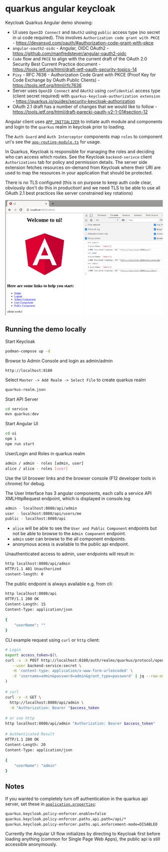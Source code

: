 # quarkus angular keycloak

Keycloak Quarkus Angular demo showing:

- UI uses `OpenID Connect` and `OAuth2` using `public` access type (no secret in ui code required). This involves `Authorization code grant with PKCE` - https://devansvd.com/oauth/#authorization-code-grant-with-pkce
- `angular-oauth2-oidc` - Angular, OIDC OAuth2 - https://github.com/manfredsteyer/angular-oauth2-oidc
- `Code` flow and `PKCE` to align with the current draft of the OAuth 2.0 Security Best Current Practice document - https://tools.ietf.org/html/draft-ietf-oauth-security-topics-14
- `Pixy` - RFC 7636 - Authorization Code Grant with PKCE (Proof Key for Code Exchange by OAuth Public Clients) - https://tools.ietf.org/html/rfc7636
- Server uses `OpenID Connect` and `OAuth2` using `confidential` access type (client secret required) with `quarkus-keycloak-authorization extension` - https://quarkus.io/guides/security-keycloak-authorization
- OAuth 2.1 draft has a number of changes that we would like to follow - https://tools.ietf.org/html/draft-parecki-oauth-v2-1-01#section-12

Angular client uses [`APP_INITIALIZER`](ui/src/app/auth.config.module.ts) to initiate auth module and components and login to the `quarkus` realm in keycloak prior to loading.

The `Auth Guard` and `Auth Interceptor` components map `roles` to component uri's see the [`app-routing-module.ts`](ui/src/app/app-routing.module.ts) for usage.

In Quarkus, Keycloak is responsible for managing the roles and deciding who can access which routes. See the Keycloak `backend-serivce` client `Authorizations` tab for policy and permission details. The server side extension fetches resources on-demand from Keycloak where their URI are used to map the resources in your application that should be protected.

There is no TLS configured (this is on purpose to keep auth code clear, obviously don't do this in production! and we need TLS to be able to use all OAuth 2.1 best practices like server constrained key rotations)

![images/ui-keycloak.png](images/ui-keycloak.png)

## Running the demo locally

Start Keycloak
```bash
podman-compose up -d
```

Browse to Admin Console and login as admin/admin
```
http://localhost:8180
```

Select `Master -> Add Realm -> Select File` to create quarkus realm
```bash
quarkus-realm.json
```

Start API Server
```bash
cd service
mvn quarkus:dev
```

Start Angular UI
```bash
cd ui
npm i
npm run start
```

User/Login and Roles in quarkus realm
```bash
admin / admin - roles [admin, user]
alice / alice - roles [user]
```

Use the UI broswer links and the browser console (F12 developer tools in chrome) for debug.

The User Interface has 3 angular components, each calls a service API XMLHttpRequest endpoint, which is displayed in console.log
```bash
admin - localhost:8080/api/admin
user - localhost:8080/api/users/me
public - localhost:8080/api
```

- `alice` will be able to see the `User and Public Component` endpoints but not be able to browse to the `Admin Component` endpoint. 
- `admin` user can browse to the all component endpoints.
- anonymous acess is available to the public api endpoint.

Unauthenticated access to admin, user endpoints will result in:
```bash
http localhost:8080/api/admin
HTTP/1.1 401 Unauthorized
content-length: 0
```

The public endpoint is always available e.g. from cli:
```bash
http localhost:8080/api
HTTP/1.1 200 OK
Content-Length: 15
Content-Type: application/json

{
    "userName": ""
}
```

CLI example request using `curl` or `http` client:
```bash
# Login
export access_token=$(\
curl -s -X POST http://localhost:8180/auth/realms/quarkus/protocol/openid-connect/token \
   --user backend-service:secret \
   -H 'content-type: application/x-www-form-urlencoded' \
   -d 'username=admin&password=admin&grant_type=password' | jq --raw-output '.access_token'
)

# curl
curl -v -X GET \
  http://localhost:8080/api/admin \
  -H "Authorization: Bearer "$access_token

# or use http
http localhost:8080/api/admin "Authorization: Bearer $access_token"

# Authenticated Result
HTTP/1.1 200 OK
Content-Length: 20
Content-Type: application/json

{
    "userName": "admin"
}
```

## Notes

If you wanted to completely turn off authentication in the quarkus api server, set these in [`application.properties`](service/src/main/resources/application.properties):
```bash
quarkus.keycloak.policy-enforcer.enable=false
quarkus.keycloak.policy-enforcer.paths.api.path=/api/*
quarkus.keycloak.policy-enforcer.paths.api.enforcement-mode=DISABLED
```

Currently the Angular UI flow initializes by directing to Keycloak first before loading anything (common for Single Page Web Apps), the public api is still accessible anonymously.
